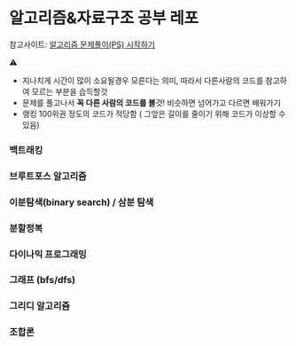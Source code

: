# 알고리즘&자료구조 공부 레포

참고사이트:
[알고리즘 문제풀이(PS) 시작하기](https://plzrun.tistory.com/entry/%EC%95%8C%EA%B3%A0%EB%A6%AC%EC%A6%98-%EB%AC%B8%EC%A0%9C%ED%92%80%EC%9D%B4PS-%EC%8B%9C%EC%9E%91%ED%95%98%EA%B8%B0)

<aside>
⚠️

- 지나치게 시간이 많이 소요될경우 모른다는 의미, 따라서 다른사람의 코드를 참고하여 모르는 부분을 습득할것
- 문제를 풀고나서 **꼭 다른 사람의 코드를 볼**것! 비슷하면 넘어가고 다르면 배워가기
- 랭킹 100위권 정도의 코드가 적당함 ( 그앞은 길이를 줄이기 위해 코드가 이상할 수 있음)
</aside>

### 백트래킹

### 브루트포스 알고리즘

### 이분탐색(binary search) / 삼분 탐색

### 분할정복

### 다이나믹 프로그래밍

### 그래프 (bfs/dfs)

### 그리디 알고리즘

### 조합론
